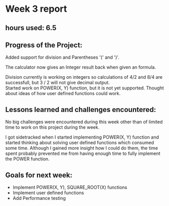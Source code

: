 # Week 3 report
## hours used: 6.5

## Progress of the Project:
Added support for division and Parentheses '(' and ')'.   

The calculator now gives an Integer result back when given an formula.  

Division currently is working on integers so calculations of 4/2 and 8/4 are successfull, but 3 / 2 will not give decimal output.  
Started work on POWER(X, Y) function, but it is not yet supported.  Thought about ideas of how user defined functions could work.  

## Lessons learned and challenges encountered:  
No big challenges were encountered during this week other than of limited time to work on this project during the week.

I got sidetracked when I started implementing POWER(X, Y) function and started thinking about solving user defined functions which consumed some time. Although I gained more insight how I could do them, the time spent probably prevented me from having enough time to fully implement the POWER function.  

## Goals for next week:
- Implement POWER(X, Y), SQUARE_ROOT(X) functions
- Implement user defined functions
- Add Performance testing

